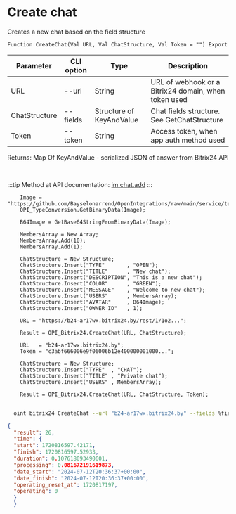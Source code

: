 ﻿---
sidebar_position: 1
---

# Create chat
 Creates a new chat based on the field structure



`Function CreateChat(Val URL, Val ChatStructure, Val Token = "") Export`

  | Parameter | CLI option | Type | Description |
  |-|-|-|-|
  | URL | --url | String | URL of webhook or a Bitrix24 domain, when token used |
  | ChatStructure | --fields | Structure of KeyAndValue | Chat fields structure. See GetChatStructure |
  | Token | --token | String | Access token, when app auth method used |

  
  Returns:  Map Of KeyAndValue - serialized JSON of answer from Bitrix24 API

<br/>

:::tip
Method at API documentation: [im.chat.add](https://dev.1c-bitrix.ru/learning/course/?COURSE_ID=93&LESSON_ID=12093)
:::
<br/>


```bsl title="Code example"
    Image = "https://github.com/Bayselonarrend/OpenIntegrations/raw/main/service/test_data/picture.jpg";
    OPI_TypeConversion.GetBinaryData(Image);

    B64Image = GetBase64StringFromBinaryData(Image);

    MembersArray = New Array;
    MembersArray.Add(10);
    MembersArray.Add(1);

    ChatStructure = New Structure;
    ChatStructure.Insert("TYPE"       , "OPEN");
    ChatStructure.Insert("TITLE"      , "New chat");
    ChatStructure.Insert("DESCRIPTION", "This is a new chat");
    ChatStructure.Insert("COLOR"      , "GREEN");
    ChatStructure.Insert("MESSAGE"    , "Welcome to new chat");
    ChatStructure.Insert("USERS"      , MembersArray);
    ChatStructure.Insert("AVATAR"     , B64Image);
    ChatStructure.Insert("OWNER_ID"   , 1);

    URL = "https://b24-ar17wx.bitrix24.by/rest/1/1o2...";

    Result = OPI_Bitrix24.CreateChat(URL, ChatStructure);

    URL   = "b24-ar17wx.bitrix24.by";
    Token = "c3abf666006e9f06006b12e400000001000...";

    ChatStructure = New Structure;
    ChatStructure.Insert("TYPE"  , "CHAT");
    ChatStructure.Insert("TITLE" , "Private chat");
    ChatStructure.Insert("USERS" , MembersArray);

    Result = OPI_Bitrix24.CreateChat(URL, ChatStructure, Token);
```



```sh title="CLI command example"
    
  oint bitrix24 CreateChat --url "b24-ar17wx.bitrix24.by" --fields %fields% --token "fe3fa966006e9f06006b12e400000001000..."

```

```json title="Result"
{
  "result": 26,
  "time": {
  "start": 1720816597.42171,
  "finish": 1720816597.52933,
  "duration": 0.107618093490601,
  "processing": 0.081672191619873,
  "date_start": "2024-07-12T20:36:37+00:00",
  "date_finish": "2024-07-12T20:36:37+00:00",
  "operating_reset_at": 1720817197,
  "operating": 0
  }
  }
```
